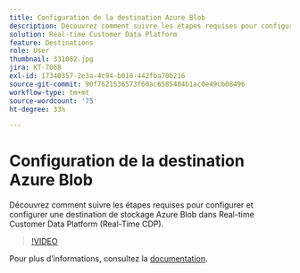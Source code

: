 ```yaml
---
title: Configuration de la destination Azure Blob
description: Découvrez comment suivre les étapes requises pour configurer et configurer une destination de stockage Azure Blob dans Real-time Customer Data Platform (Real-Time CDP).
solution: Real-time Customer Data Platform
feature: Destinations
role: User
thumbnail: 331082.jpg
jira: KT-7068
exl-id: 17340357-2e3a-4c94-b010-442fba70b216
source-git-commit: 90f7621536573f60ac6585404b1ac0e49cb08496
workflow-type: tm+mt
source-wordcount: '75'
ht-degree: 33%

---
```


# Configuration de la destination Azure Blob

Découvrez comment suivre les étapes requises pour configurer et configurer une destination de stockage Azure Blob dans Real-time Customer Data Platform (Real-Time CDP).

>[!VIDEO](https://video.tv.adobe.com/v/331082/?quality=12&learn=on)

Pour plus dʼinformations, consultez la [documentation](https://experienceleague.adobe.com/docs/experience-platform/destinations/catalog/cloud-storage/azure-blob.html?lang=fr).
